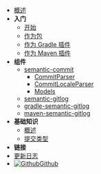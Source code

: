 - [概述](/zh-cn/)
- **入门**
  - [开始](/zh-cn/quickstart)
  - [作为包](/zh-cn/with-library)
  - [作为 Gradle 插件](/zh-cn/with-gradle)
  - [作为 Maven 插件](/zh-cn/with-maven)
- **组件**
  - [semantic-commit](/zh-cn/components/semantic-commit/)
    - [CommitParser](/zh-cn/components/semantic-commit/commit-parser)
    - [CommitLocaleParser](/zh-cn/components/semantic-commit/commit-locale-parser)
    - [Models](/zh-cn/components/semantic-commit/models)
  - [semantic-gitlog](/zh-cn/components/semantic-gitlog/)
  - [gradle-semantic-gitlog](/zh-cn/components/gradle-semantic-gitlog/)
  - [maven-semantic-gitlog](/zh-cn/components/maven-semantic-gitlog/)
- **基础知识**
  - [概述](/zh-cn/fundamentals/)
  - [提交类型](/zh-cn//fundamentals/commit-types)
- **链接**
- [更新日志](/zh-cn/changelog)
- [![Github](https://icongram.jgog.in/simple/github.svg?color=808080&size=16)Github](https://github.com/ymind/semantic-gitlog)
